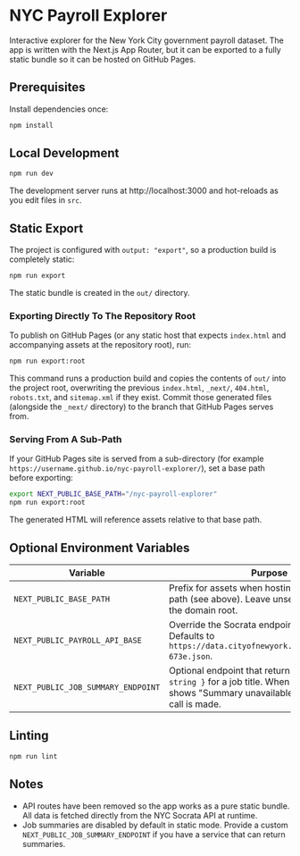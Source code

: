 # NYC Payroll Explorer

Interactive explorer for the New York City government payroll dataset. The app is written with the Next.js App Router, but it can be exported to a fully static bundle so it can be hosted on GitHub Pages.

## Prerequisites

Install dependencies once:

```bash
npm install
```

## Local Development

```bash
npm run dev
```

The development server runs at http://localhost:3000 and hot-reloads as you edit files in `src`.

## Static Export

The project is configured with `output: "export"`, so a production build is completely static:

```bash
npm run export
```

The static bundle is created in the `out/` directory.

### Exporting Directly To The Repository Root

To publish on GitHub Pages (or any static host that expects `index.html` and accompanying assets at the repository root), run:

```bash
npm run export:root
```

This command runs a production build and copies the contents of `out/` into the project root, overwriting the previous `index.html`, `_next/`, `404.html`, `robots.txt`, and `sitemap.xml` if they exist. Commit those generated files (alongside the `_next/` directory) to the branch that GitHub Pages serves from.

### Serving From A Sub-Path

If your GitHub Pages site is served from a sub-directory (for example `https://username.github.io/nyc-payroll-explorer/`), set a base path before exporting:

```bash
export NEXT_PUBLIC_BASE_PATH="/nyc-payroll-explorer"
npm run export:root
```

The generated HTML will reference assets relative to that base path.

## Optional Environment Variables

| Variable | Purpose |
| --- | --- |
| `NEXT_PUBLIC_BASE_PATH` | Prefix for assets when hosting under a sub-path (see above). Leave unset when hosting at the domain root. |
| `NEXT_PUBLIC_PAYROLL_API_BASE` | Override the Socrata endpoint for payroll data. Defaults to `https://data.cityofnewyork.us/resource/k397-673e.json`. |
| `NEXT_PUBLIC_JOB_SUMMARY_ENDPOINT` | Optional endpoint that returns `{ summary: string }` for a job title. When omitted the modal shows "Summary unavailable" and no network call is made. |

## Linting

```bash
npm run lint
```

## Notes

- API routes have been removed so the app works as a pure static bundle. All data is fetched directly from the NYC Socrata API at runtime.
- Job summaries are disabled by default in static mode. Provide a custom `NEXT_PUBLIC_JOB_SUMMARY_ENDPOINT` if you have a service that can return summaries.
